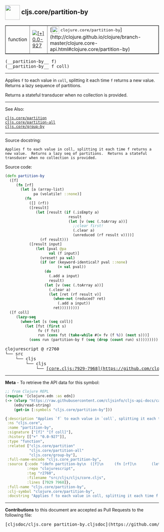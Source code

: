 ## <img width="48px" valign="middle" src="http://i.imgur.com/Hi20huC.png"> cljs.core/partition-by

 <table border="1">
<tr>

<td>function</td>
<td><a href="https://github.com/cljsinfo/cljs-api-docs/tree/0.0-927"><img valign="middle" alt="[+] 0.0-927" src="https://img.shields.io/badge/+-0.0--927-lightgrey.svg"></a> </td>
<td>
[<img height="24px" valign="middle" src="http://i.imgur.com/1GjPKvB.png"> <samp>clojure.core/partition-by</samp>](http://clojure.github.io/clojure/branch-master/clojure.core-api.html#clojure.core/partition-by)
</td>
</tr>
</table>

 <samp>
(__partition-by__ f)<br>
</samp>
 <samp>
(__partition-by__ f coll)<br>
</samp>

---

Applies `f` to each value in `coll`, splitting it each time `f` returns a new
value. Returns a lazy sequence of partitions.

Returns a stateful transducer when no collection is provided.

---


See Also:

[`cljs.core/partition`](cljs.core_partition.md)<br>
[`cljs.core/partition-all`](cljs.core_partition-all.md)<br>
[`cljs.core/group-by`](cljs.core_group-by.md)<br>

---

Source docstring:

```
Applies f to each value in coll, splitting it each time f returns a
new value.  Returns a lazy seq of partitions.  Returns a stateful
transducer when no collection is provided.
```

Source code:

```clj
(defn partition-by
  ([f]
     (fn [rf]
       (let [a (array-list)
             pa (volatile! ::none)]
         (fn
           ([] (rf))
           ([result]
              (let [result (if (.isEmpty a)
                             result
                             (let [v (vec (.toArray a))]
                               ;;clear first!
                               (.clear a)
                               (unreduced (rf result v))))]
                (rf result)))
           ([result input]
              (let [pval @pa
                    val (f input)]
                (vreset! pa val)
                (if (or (keyword-identical? pval ::none)
                        (= val pval))
                  (do
                    (.add a input)
                    result)
                  (let [v (vec (.toArray a))]
                    (.clear a)
                    (let [ret (rf result v)]
                      (when-not (reduced? ret)
                        (.add a input))
                      ret)))))))))
  ([f coll]
     (lazy-seq
       (when-let [s (seq coll)]
         (let [fst (first s)
               fv (f fst)
               run (cons fst (take-while #(= fv (f %)) (next s)))]
           (cons run (partition-by f (seq (drop (count run) s)))))))))
```

 <pre>
clojurescript @ r2760
└── src
    └── cljs
        └── cljs
            └── <ins>[core.cljs:7929-7968](https://github.com/clojure/clojurescript/blob/r2760/src/cljs/cljs/core.cljs#L7929-L7968)</ins>
</pre>


---

__Meta__ - To retrieve the API data for this symbol:

```clj
;; from Clojure REPL
(require '[clojure.edn :as edn])
(-> (slurp "https://raw.githubusercontent.com/cljsinfo/cljs-api-docs/catalog/cljs-api.edn")
    (edn/read-string)
    (get-in [:symbols "cljs.core/partition-by"]))
```

```clj
{:description "Applies `f` to each value in `coll`, splitting it each time `f` returns a new\nvalue. Returns a lazy sequence of partitions.\n\nReturns a stateful transducer when no collection is provided.",
 :ns "cljs.core",
 :name "partition-by",
 :signature ["[f]" "[f coll]"],
 :history [["+" "0.0-927"]],
 :type "function",
 :related ["cljs.core/partition"
           "cljs.core/partition-all"
           "cljs.core/group-by"],
 :full-name-encode "cljs.core_partition-by",
 :source {:code "(defn partition-by\n  ([f]\n     (fn [rf]\n       (let [a (array-list)\n             pa (volatile! ::none)]\n         (fn\n           ([] (rf))\n           ([result]\n              (let [result (if (.isEmpty a)\n                             result\n                             (let [v (vec (.toArray a))]\n                               ;;clear first!\n                               (.clear a)\n                               (unreduced (rf result v))))]\n                (rf result)))\n           ([result input]\n              (let [pval @pa\n                    val (f input)]\n                (vreset! pa val)\n                (if (or (keyword-identical? pval ::none)\n                        (= val pval))\n                  (do\n                    (.add a input)\n                    result)\n                  (let [v (vec (.toArray a))]\n                    (.clear a)\n                    (let [ret (rf result v)]\n                      (when-not (reduced? ret)\n                        (.add a input))\n                      ret)))))))))\n  ([f coll]\n     (lazy-seq\n       (when-let [s (seq coll)]\n         (let [fst (first s)\n               fv (f fst)\n               run (cons fst (take-while #(= fv (f %)) (next s)))]\n           (cons run (partition-by f (seq (drop (count run) s)))))))))",
          :repo "clojurescript",
          :tag "r2760",
          :filename "src/cljs/cljs/core.cljs",
          :lines [7929 7968]},
 :full-name "cljs.core/partition-by",
 :clj-symbol "clojure.core/partition-by",
 :docstring "Applies f to each value in coll, splitting it each time f returns a\nnew value.  Returns a lazy seq of partitions.  Returns a stateful\ntransducer when no collection is provided."}

```

---

__Contributions__ to this document are accepted as Pull Requests to the following file:

 <pre>
[cljsdoc/cljs.core_partition-by.cljsdoc](https://github.com/cljsinfo/cljs-api-docs/blob/master/cljsdoc/cljs.core_partition-by.cljsdoc)
</pre>

